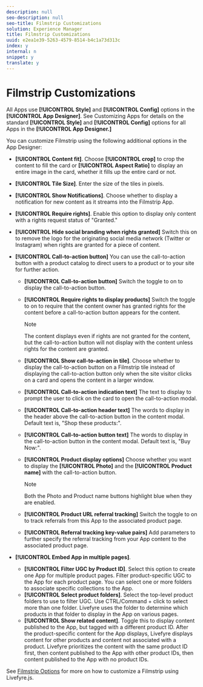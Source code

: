 ```yaml
---
description: null
seo-description: null
seo-title: Filmstrip Customizations
solution: Experience Manager
title: Filmstrip Customizations
uuid: e2ea1e39-5263-4579-8514-b4c1a73d313c
index: y
internal: n
snippet: y
translate: y
---
```


# Filmstrip Customizations

All Apps use **[!UICONTROL  Style]** and **[!UICONTROL  Config]** options in the **[!UICONTROL  App Designer]**. See Customizing Apps for details on the standard **[!UICONTROL  Style]** and **[!UICONTROL  Config]** options for all Apps in the **[!UICONTROL  App Designer.]**

You can customize Filmstrip using the following additional options in the App Designer:

* **[!UICONTROL  Content fit]**. Choose **[!UICONTROL  crop]** to crop the content to fill the card or **[!UICONTROL  Aspect Ratio]** to display an entire image in the card, whether it fills up the entire card or not.

* **[!UICONTROL  Tile Size]**. Enter the size of the tiles in pixels.
* **[!UICONTROL  Show Notifications]**. Choose whether to display a notification for new content as it streams into the Filmstrip App.
* **[!UICONTROL  Require rights]**. Enable this option to display only content with a rights request status of "Granted."
* **[!UICONTROL  Hide social branding when rights granted]** Switch this on to remove the logo for the originating social media network (Twitter or Instagram) when rights are granted for a piece of content. 

* **[!UICONTROL  Call-to-action button]** You can use the call-to-action button with a product catalog to direct users to a product or to your site for further action.

    * **[!UICONTROL  Call-to-action button]** Switch the toggle to on to display the call-to-action button.

    * **[!UICONTROL  Require rights to display products]** Switch the toggle to on to require that the content owner has granted rights for the content before a call-to-action button appears for the content. 

      >[!NOTE]
      >
      >The content displays even if rights are not granted for the content, but the call-to-action button will not display with the content unless rights for the content are granted.

    * **[!UICONTROL  Show call-to-action in tile]**. Choose whether to display the call-to-action button on a Filmstrip tile instead of displaying the call-to-action button only when the site visitor clicks on a card and opens the content in a larger window.
    * **[!UICONTROL  Call-to-action indication text]** The text to display to prompt the user to click on the card to open the call-to-action modal.

    * **[!UICONTROL  Call-to-action header text]** The words to display in the header above the call-to-action button in the content modal. Default text is, "Shop these products:".

    * **[!UICONTROL  Call-to-action button text]** The words to display in the call-to-action button in the content modal. Default text is, "Buy Now:".

    * **[!UICONTROL  Product display options]** Choose whether you want to display the **[!UICONTROL  Photo]** and the **[!UICONTROL  Product name]** with the call-to-action button. 

      >[!NOTE]
      >
      >Both the Photo and Product name buttons highlight blue when they are enabled.

    * **[!UICONTROL  Product URL referral tracking]** Switch the toggle to on to track referrals from this App to the associated product page. 

    * **[!UICONTROL  Referral tracking key-value pairs]** Add parameters to further specify the referral tracking from your App content to the associated product page.


* **[!UICONTROL  Embed App in multiple pages]**.
    * **[!UICONTROL  Filter UGC by Product ID]**. Select this option to create one App for multiple product pages. Filter product-specific UGC to the App for each product page. You can select one or more folders to associate specific collections to the App.
    * **[!UICONTROL  Select product folders]**. Select the top-level product folders to use to filter UGC. Use CTRL/Command + click to select more than one folder. Livefyre uses the folder to determine which products in that folder to display in the App on various pages.
    * **[!UICONTROL  Show related content]**. Toggle this to display content published to the App, but tagged with a different product ID. After the product-specific content for the App displays, Livefyre displays content for other products and content not associated with a product. Livefyre prioritizes the content with the same product ID first, then content published to the App with other product IDs, then content published to the App with no product IDs.

See [ Filmstrip Options](../c_implementation_process/c_using_livefyre.js_to_create_customize_and_use_apps_on_your_site.md#c_using_livefyre.js_to_create_customize_and_use_apps_on_your_site) for more on how to customize a Filmstrip using Livefyre.js.
